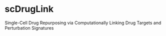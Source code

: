 # scDrugLink
Single-Cell Drug Repurposing via Computationally Linking Drug Targets and Perturbation Signatures

